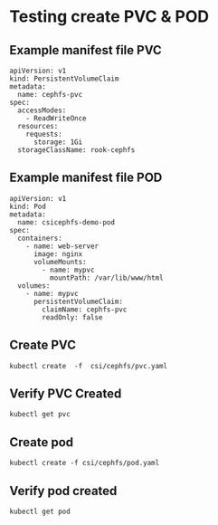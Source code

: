 # Testing create PVC & POD

## Example manifest file PVC
```
apiVersion: v1
kind: PersistentVolumeClaim
metadata:
  name: cephfs-pvc
spec:
  accessModes:
    - ReadWriteOnce
  resources:
    requests:
      storage: 1Gi
  storageClassName: rook-cephfs
```

## Example manifest file POD
```
apiVersion: v1
kind: Pod
metadata:
  name: csicephfs-demo-pod
spec:
  containers:
    - name: web-server
      image: nginx
      volumeMounts:
        - name: mypvc
          mountPath: /var/lib/www/html
  volumes:
    - name: mypvc
      persistentVolumeClaim:
        claimName: cephfs-pvc
        readOnly: false
```

## Create PVC
```
kubectl create  -f  csi/cephfs/pvc.yaml
```

## Verify PVC Created
```
kubectl get pvc
```

## Create pod 
```
kubectl create -f csi/cephfs/pod.yaml
```

## Verify pod created
```
kubectl get pod
```




